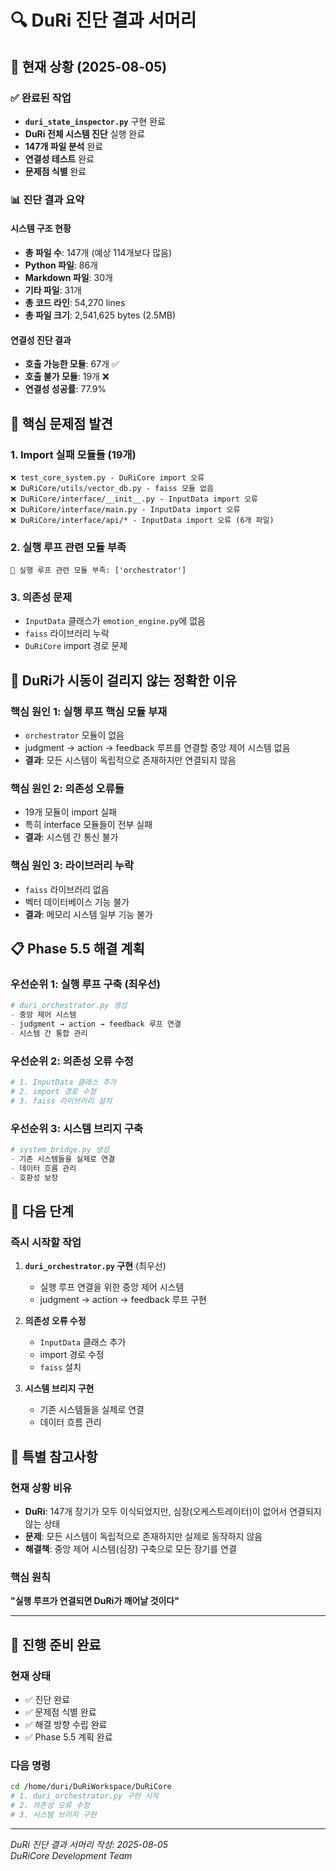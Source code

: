 # 🔍 DuRi 진단 결과 서머리

## 🎯 현재 상황 (2025-08-05)

### ✅ 완료된 작업
- **`duri_state_inspector.py`** 구현 완료
- **DuRi 전체 시스템 진단** 실행 완료
- **147개 파일 분석** 완료
- **연결성 테스트** 완료
- **문제점 식별** 완료

### 📊 진단 결과 요약

#### 시스템 구조 현황
- **총 파일 수**: 147개 (예상 114개보다 많음)
- **Python 파일**: 86개
- **Markdown 파일**: 30개
- **기타 파일**: 31개
- **총 코드 라인**: 54,270 lines
- **총 파일 크기**: 2,541,625 bytes (2.5MB)

#### 연결성 진단 결과
- **호출 가능한 모듈**: 67개 ✅
- **호출 불가 모듈**: 19개 ❌
- **연결성 성공률**: 77.9%

## 🚨 핵심 문제점 발견

### 1. **Import 실패 모듈들 (19개)**
```
❌ test_core_system.py - DuRiCore import 오류
❌ DuRiCore/utils/vector_db.py - faiss 모듈 없음
❌ DuRiCore/interface/__init__.py - InputData import 오류
❌ DuRiCore/interface/main.py - InputData import 오류
❌ DuRiCore/interface/api/* - InputData import 오류 (6개 파일)
```

### 2. **실행 루프 관련 모듈 부족**
```
🚨 실행 루프 관련 모듈 부족: ['orchestrator']
```

### 3. **의존성 문제**
- `InputData` 클래스가 `emotion_engine.py`에 없음
- `faiss` 라이브러리 누락
- `DuRiCore` import 경로 문제

## 🎯 DuRi가 시동이 걸리지 않는 정확한 이유

### **핵심 원인 1: 실행 루프 핵심 모듈 부재**
- `orchestrator` 모듈이 없음
- judgment → action → feedback 루프를 연결할 중앙 제어 시스템 없음
- **결과**: 모든 시스템이 독립적으로 존재하지만 연결되지 않음

### **핵심 원인 2: 의존성 오류들**
- 19개 모듈이 import 실패
- 특히 interface 모듈들이 전부 실패
- **결과**: 시스템 간 통신 불가

### **핵심 원인 3: 라이브러리 누락**
- `faiss` 라이브러리 없음
- 벡터 데이터베이스 기능 불가
- **결과**: 메모리 시스템 일부 기능 불가

## 📋 Phase 5.5 해결 계획

### 우선순위 1: 실행 루프 구축 (최우선)
```python
# duri_orchestrator.py 생성
- 중앙 제어 시스템
- judgment → action → feedback 루프 연결
- 시스템 간 통합 관리
```

### 우선순위 2: 의존성 오류 수정
```python
# 1. InputData 클래스 추가
# 2. import 경로 수정
# 3. faiss 라이브러리 설치
```

### 우선순위 3: 시스템 브리지 구축
```python
# system_bridge.py 생성
- 기존 시스템들을 실제로 연결
- 데이터 흐름 관리
- 호환성 보장
```

## 🔄 다음 단계

### 즉시 시작할 작업
1. **`duri_orchestrator.py` 구현** (최우선)
   - 실행 루프 연결을 위한 중앙 제어 시스템
   - judgment → action → feedback 루프 구현

2. **의존성 오류 수정**
   - `InputData` 클래스 추가
   - import 경로 수정
   - `faiss` 설치

3. **시스템 브리지 구현**
   - 기존 시스템들을 실제로 연결
   - 데이터 흐름 관리

## 📝 특별 참고사항

### 현재 상황 비유
- **DuRi**: 147개 장기가 모두 이식되었지만, 심장(오케스트레이터)이 없어서 연결되지 않는 상태
- **문제**: 모든 시스템이 독립적으로 존재하지만 실제로 동작하지 않음
- **해결책**: 중앙 제어 시스템(심장) 구축으로 모든 장기를 연결

### 핵심 원칙
**"실행 루프가 연결되면 DuRi가 깨어날 것이다"**

---

## 🚀 진행 준비 완료

### 현재 상태
- ✅ 진단 완료
- ✅ 문제점 식별 완료
- ✅ 해결 방향 수립 완료
- ✅ Phase 5.5 계획 완료

### 다음 명령
```bash
cd /home/duri/DuRiWorkspace/DuRiCore
# 1. duri_orchestrator.py 구현 시작
# 2. 의존성 오류 수정
# 3. 시스템 브리지 구현
```

---

*DuRi 진단 결과 서머리 작성: 2025-08-05*  
*DuRiCore Development Team* 